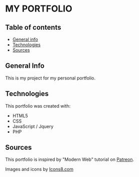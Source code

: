 # MY PORTFOLIO

## Table of contents
* [General info](#general-info)
* [Technologies](#technologies)
* [Sources](#sources)

## General Info
This is my project for my personal portfolio.

## Technologies

This portfolio was created with:

* HTML5
* CSS
* JavaScript / Jquery
* PHP

## Sources
This portfolio is inspired by "Modern Web" tutorial on [Patreon](https://www.patreon.com/modernweb).

Images and icons by [Icons8.com](https://icons8.com/)

